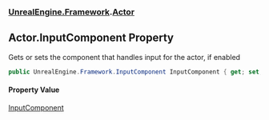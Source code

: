 ### [UnrealEngine.Framework](./UnrealEngine-Framework.md 'UnrealEngine.Framework').[Actor](./Actor.md 'UnrealEngine.Framework.Actor')
## Actor.InputComponent Property
Gets or sets the component that handles input for the actor, if enabled  
```csharp
public UnrealEngine.Framework.InputComponent InputComponent { get; set; }
```
#### Property Value
[InputComponent](./InputComponent.md 'UnrealEngine.Framework.InputComponent')  
